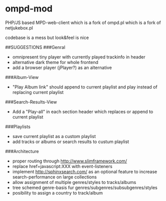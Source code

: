 # ompd-mod
PHP/JS based MPD-web-client which is a fork of ompd.pl which is a fork of netjukebox.pl

codebase is a mess but look&feel is nice

##SUGGESTIONS
###Genral
- omnipresent tiny player with currently played trackinfo in header
- alternative dark theme for whole frontend
- add a browser player (jPlayer?) as an alternative

###Album-View
- "Play Album link" should append to current playlist and play instead of replacing current playlist


###Search-Results-View
- Add a "Play-all" in each section header which replaces or append to current playlist

###Playlists
- save current playlist as a custom playlist
- add tracks or albums or search results to custum playlist


###Architecture
- proper routing through http://www.slimframework.com/
- replace href=javascript:XXX with event-listeners
- implement http://sphinxsearch.com/ as an optional feature to increase search-performance on large collections
- allow assignment of multiple genres/styles to tracks/albums
- tree schemed genre-basis fur genres/subgenres/subsubgenres/styles
- posibility to assign a country to track/album
 
